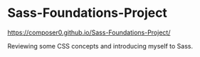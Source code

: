 # Sass-Foundations-Project

https://composer0.github.io/Sass-Foundations-Project/

Reviewing some CSS concepts and introducing myself to Sass.
